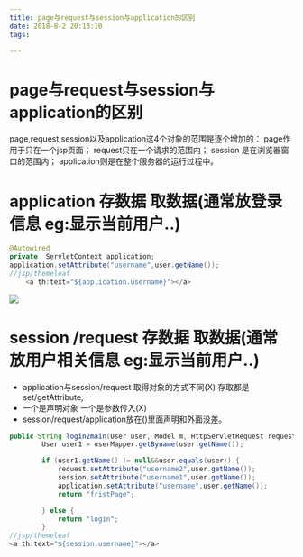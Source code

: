 ```yaml
---
title: page与request与session与application的区别
date: 2018-8-2 20:13:10
tags:

---
```


# page与request与session与application的区别
page,request,session以及application这4个对象的范围是逐个增加的：
page作用于只在一个jsp页面；
request只在一个请求的范围内；
session 是在浏览器窗口的范围内；
application则是在整个服务器的运行过程中。


# application 存数据 取数据(通常放登录信息 eg:显示当前用户..)

```java
@Autowired
private  ServletContext application;
application.setAttribute("username",user.getName());
//jsp/themeleaf
	<a th:text="${application.username}"></a>
```
![](http://oyj1fkfcr.bkt.clouddn.com/%E6%B7%B1%E5%BA%A6%E6%88%AA%E5%9B%BE_20180807090548.png)

# session /request 存数据 取数据(通常放用户相关信息 eg:显示当前用户..)
- application与session/request 取得对象的方式不同(X) 存取都是set/getAttribute;
- 一个是声明对象  一个是参数传入(X)
- session/request/application放在()里面声明和外面没差。


```java
public String login2main(User user, Model m, HttpServletRequest request, HttpSession session,ServletContext application) {
        User user1 = userMapper.getByname(user.getName());

        if (user1.getName() != null&&user.equals(user)) {
            request.setAttribute("username2",user.getName());
            session.setAttribute("username1",user.getName());
            application.setAttribute("username",user.getName());
            return "fristPage";

        } else {
            return "login";
        }
//jsp/themeleaf
<a th:text="${session.username}"></a>
```
